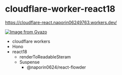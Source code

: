 # cloudflare-worker-react18

https://cloudflare-react.naporin06249763.workers.dev/

[![Image from Gyazo](https://i.gyazo.com/1af6abac7516cb7ba4782ac6518ff6cf.gif)](https://gyazo.com/1af6abac7516cb7ba4782ac6518ff6cf)

- cloudflare workers
- Hono
- react18
  - renderToReadableSteram
  - Suspense
    - @naporin0624/react-flowder   
